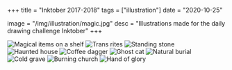 +++
title = "Inktober 2017-2018"
tags = ["illustration"]
date = "2020-10-25"

image = "/img/illustration/magic.jpg"
desc = "Illustrations made for the daily drawing challenge Inktober"
+++

![Magical items on a shelf](/img/illustration/magic.jpg "Magical items on a shelf")
![Trans rites](/img/illustration/trans-rites.png "Trans rites")
![Standing stone](/img/illustration/standing-stone.jpg "Standing stone")
![Haunted house](/img/illustration/haunted-house.png "Haunted house")
![Coffee dagger](/img/illustration/coffee-dagger.jpg "Coffee dagger")
![Ghost cat](/img/illustration/ghost-cat.jpg "Ghost cat")
![Natural burial](/img/illustration/burial.png "Natural burial")
![Cold grave](/img/illustration/cold-grave.jpg "Cold grave")
![Burning church](/img/illustration/burning-church.jpg "Burning church")
![Hand of glory](/img/illustration/hand-of-glory.jpg "Hand of glory")
